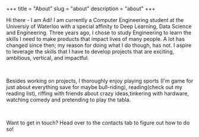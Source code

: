+++
title = "About"
slug = "about"
description = "about"
+++

 Hi there - I am Adi! I am currently a Computer Engineering student at the Universiy of Waterloo with a special affinity to Deep Learning, Data Science and Engineering. Three years ago, I chose to study Engineering to learn the skills I need to make products that impact lives of many people. A lot has changed since then; my reason for doing what I do though, has not. I aspire to leverage the skills that I have to develop projects that are exciting, ambitious, vertical, and impactful. 


&nbsp;

Besides working on projects, I thoroughly enjoy playing sports (I'm game for just about everything save for maybe bull-riding), reading(check out my reading list), riffing with friends about crazy ideas,tinkering with hardware, watching comedy and pretending to play the tabla. 

&nbsp;

Want to get in touch? Head over to the contacts tab to figure out how to do so! 


